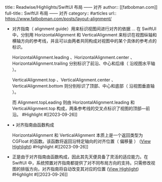 title:: Readwise/Highlights/SwiftUI 布局 —— 对齐
author:: [[fatbobman.com]]
full-title:: SwiftUI 布局 —— 对齐
category:: #articles
url:: https://www.fatbobman.com/posts/layout-alignment/

- 对齐指南（ alignment guide）用来标识视图间进行对齐的依据 ... 在 SwiftUI 中，分别用 HorizontalAlignment 和 VerticalAlignment 来标识在视图纵轴和横轴方向的参考线，并且可以由两者共同构成对视图中的某个具体的参考点的标识。
  
  HorizontalAlignment.leading 、HorizontalAlignment.center 、HorizontalAlignment.trailing 分别标识了前沿、中心和后缘（ 沿视图水平轴 ）。
  
  VerticalAlignment.top 、VerticalAlignment.center 、VerticalAlignment.bottom 则分别标识了顶部、中心和底部（ 沿视图垂直轴 ）。
  
  而 Alignment.topLeading 则由 HorizontalAlignment.leading 和 VerticalAlignment.top 构成，两条参考线的交叉点标识了视图的顶部—前沿。 #Highlight #[[2023-09-26]]
- •   对齐指南由函数构成
  
  HorizontalAlignment 和 VerticalAlignment 本质上是一个返回类型为 CGFloat 的函数。该函数将返回沿特定轴向的对齐位置（ 偏移量 ） ([View Highlight](https://read.readwise.io/read/01hb86chzs1ddzzpbwsagh60b5)) #Highlight #[[2023-09-26]]
- 正是由于对齐指南由函数构成，因此其先天便具备了灵活的适应能力。在 SwiftUI 中，系统预置对齐指南都提供了对不同布局方向的支持。只需修改视图的排版方向，对齐指南将自动改变其对应的位置 ([View Highlight](https://read.readwise.io/read/01hb86d5ny7ddknjbw6sqf32t7)) #Highlight #[[2023-09-26]]